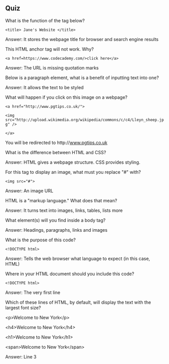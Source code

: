 ## Quiz

What is the function of the tag below?

`<title> Jane's Website </title>`

Answer: It stores the webpage title for browser and search engine results

This HTML anchor tag will not work. Why?

`<a href=https://www.codecademy.com/>click here</a>`

Answer: The URL is missing quotation marks

Below is a paragraph element, what is a benefit of inputting text into one?

Answer: It allows the text to be styled

What will happen if you click on this image on a webpage?

`<a href="http://www.pgtips.co.uk/">`

`<img src="http://upload.wikimedia.org/wikipedia/commons/c/c4/Lleyn_sheep.jpg" />`

`</a>`

You will be redirected to http:\/\/www.pgtips.co.uk

What is the difference between HTML and CSS?

Answer: HTML gives a webpage structure. CSS provides styling.

For this tag to display an image, what must you replace "\#" with?

`<img src="#">`

Answer: An image URL

HTML is a "markup language." What does that mean?

Answer: It turns text into images, links, tables, lists more

What element\(s\) will you find inside a body tag?

Answer: Headings, paragraphs, links and images

What is the purpose of this code?

`<!DOCTYPE html>`

Answer: Tells the web browser what language to expect \(in this case, HTML\)

Where in your HTML document should you include this code?

`<!DOCTYPE html>`

Answer: The very first line

Which of these lines of HTML, by default, will display the text with the largest font size?

&lt;p&gt;Welcome to New York&lt;\/p&gt;

&lt;h4&gt;Welcome to New York&lt;\/h4&gt;

&lt;h1&gt;Welcome to New York&lt;\/h1&gt;

&lt;span&gt;Welcome to New York&lt;\/span&gt;

Answer: Line 3

